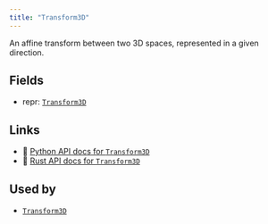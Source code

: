 ```yaml
---
title: "Transform3D"
---
```


An affine transform between two 3D spaces, represented in a given direction.

## Fields

* repr: [`Transform3D`](../datatypes/transform3d.md)

## Links
 * 🐍 [Python API docs for `Transform3D`](https://ref.rerun.io/docs/python/nightly/package/rerun/components/transform3d/)
 * 🦀 [Rust API docs for `Transform3D`](https://docs.rs/rerun/0.9.0-alpha.6/rerun/components/struct.Transform3D.html)


## Used by

* [`Transform3D`](../archetypes/transform3d.md)
